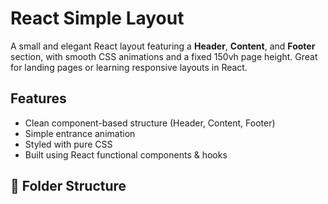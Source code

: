 # React Simple Layout

A small and elegant React layout featuring a **Header**, **Content**, and **Footer** section, 
with smooth CSS animations and a fixed 150vh page height. Great for landing pages or learning responsive layouts in React.

## Features

- Clean component-based structure (Header, Content, Footer)
- Simple entrance animation 
- Styled with pure CSS
- Built using React functional components & hooks

## 📁 Folder Structure

